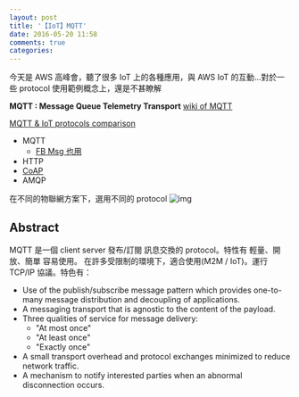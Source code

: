 ```yaml
---
layout: post
title: '【IoT】MQTT'
date: 2016-05-20 11:58
comments: true
categories: 
---
```

今天是 AWS 高峰會，聽了很多 IoT 上的各種應用，與 AWS IoT 的互動...對於一些 protocol 使用範例概念上，還是不甚瞭解

**MQTT : Message Queue Telemetry Transport**
[wiki of MQTT](https://github.com/mqtt/mqtt.github.io/wiki)

[MQTT & IoT protocols comparison](http://www.slideshare.net/paolopat/mqtt-iot-protocols-comparison)
- MQTT
	- [FB Msg 也用](https://www.facebook.com/notes/facebook-engineering/building-facebook-messenger/10150259350998920)
- HTTP
- [CoAP](http://coap.technology/)
- AMQP

在不同的物聯網方案下，選用不同的 protocol
![img](http://goo.gl/Zr1EVB)

## Abstract
MQTT 是一個 client server 發布/訂閱 訊息交換的 protocol。特性有 輕量、開放、簡單 容易使用。
在許多受限制的環境下，適合使用(M2M / IoT)。運行 TCP/IP 協議。特色有：
- Use of the publish/subscribe message pattern which provides one-to-many message
distribution and decoupling of applications.
- A messaging transport that is agnostic to the content of the payload.
- Three qualities of service for message delivery:
	- "At most once"
  - "At least once"
  - "Exactly once"
- A small transport overhead and protocol exchanges minimized to reduce network traffic.
- A mechanism to notify interested parties when an abnormal disconnection occurs.